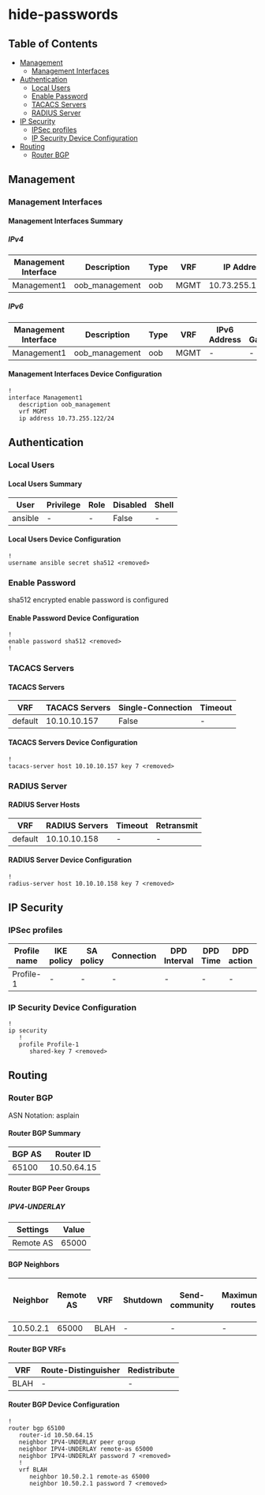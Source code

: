 # hide-passwords

## Table of Contents

- [Management](#management)
  - [Management Interfaces](#management-interfaces)
- [Authentication](#authentication)
  - [Local Users](#local-users)
  - [Enable Password](#enable-password)
  - [TACACS Servers](#tacacs-servers)
  - [RADIUS Server](#radius-server)
- [IP Security](#ip-security)
  - [IPSec profiles](#ipsec-profiles)
  - [IP Security Device Configuration](#ip-security-device-configuration)
- [Routing](#routing)
  - [Router BGP](#router-bgp)

## Management

### Management Interfaces

#### Management Interfaces Summary

##### IPv4

| Management Interface | Description | Type | VRF | IP Address | Gateway |
| -------------------- | ----------- | ---- | --- | ---------- | ------- |
| Management1 | oob_management | oob | MGMT | 10.73.255.122/24 | 10.73.255.2 |

##### IPv6

| Management Interface | Description | Type | VRF | IPv6 Address | IPv6 Gateway |
| -------------------- | ----------- | ---- | --- | ------------ | ------------ |
| Management1 | oob_management | oob | MGMT | - | - |

#### Management Interfaces Device Configuration

```eos
!
interface Management1
   description oob_management
   vrf MGMT
   ip address 10.73.255.122/24
```

## Authentication

### Local Users

#### Local Users Summary

| User | Privilege | Role | Disabled | Shell |
| ---- | --------- | ---- | -------- | ----- |
| ansible | - | - | False | - |

#### Local Users Device Configuration

```eos
!
username ansible secret sha512 <removed>
```

### Enable Password

sha512 encrypted enable password is configured

#### Enable Password Device Configuration

```eos
!
enable password sha512 <removed>
!
```

### TACACS Servers

#### TACACS Servers

| VRF | TACACS Servers | Single-Connection | Timeout |
| --- | -------------- | ----------------- | ------- |
| default | 10.10.10.157 | False | - |

#### TACACS Servers Device Configuration

```eos
!
tacacs-server host 10.10.10.157 key 7 <removed>
```

### RADIUS Server

#### RADIUS Server Hosts

| VRF | RADIUS Servers | Timeout | Retransmit |
| --- | -------------- | ------- | ---------- |
| default | 10.10.10.158 | - | - |

#### RADIUS Server Device Configuration

```eos
!
radius-server host 10.10.10.158 key 7 <removed>
```

## IP Security

### IPSec profiles

| Profile name | IKE policy | SA policy | Connection | DPD Interval | DPD Time | DPD action | Mode | Flow Parallelization |
| ------------ | ---------- | ----------| ---------- | ------------ | -------- | ---------- | ---- | -------------------- |
| Profile-1 | - | - | - | - | - | - | - | - |

### IP Security Device Configuration

```eos
!
ip security
   !
   profile Profile-1
      shared-key 7 <removed>
```

## Routing

### Router BGP

ASN Notation: asplain

#### Router BGP Summary

| BGP AS | Router ID |
| ------ | --------- |
| 65100 | 10.50.64.15 |

#### Router BGP Peer Groups

##### IPV4-UNDERLAY

| Settings | Value |
| -------- | ----- |
| Remote AS | 65000 |

#### BGP Neighbors

| Neighbor | Remote AS | VRF | Shutdown | Send-community | Maximum-routes | Allowas-in | BFD | RIB Pre-Policy Retain | Route-Reflector Client | Passive | TTL Max Hops |
| -------- | --------- | --- | -------- | -------------- | -------------- | ---------- | --- | --------------------- | ---------------------- | ------- | ------------ |
| 10.50.2.1 | 65000 | BLAH | - | - | - | - | - | - | - | - |

#### Router BGP VRFs

| VRF | Route-Distinguisher | Redistribute |
| --- | ------------------- | ------------ |
| BLAH | - | - |

#### Router BGP Device Configuration

```eos
!
router bgp 65100
   router-id 10.50.64.15
   neighbor IPV4-UNDERLAY peer group
   neighbor IPV4-UNDERLAY remote-as 65000
   neighbor IPV4-UNDERLAY password 7 <removed>
   !
   vrf BLAH
      neighbor 10.50.2.1 remote-as 65000
      neighbor 10.50.2.1 password 7 <removed>
```
